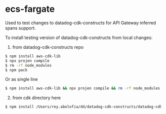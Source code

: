# ecs-fargate

Used to test changes to datadog-cdk-constructs for API Gateway inferred spans
support.

To install testing version of datadog-cdk-constructs from local changes:

1. from datadog-cdk-constructs repo

  ```bash
  $ npm install aws-cdk-lib
  $ npx projen compile
  $ rm -rf node_modules
  $ npm pack
  ```

  Or as single line

  ```bash
  $ npm install aws-cdk-lib && npx projen compile && rm -rf node_modules && npm pack
  ```

2. from cdk directory here

  ```bash
  $ npm install /Users/rey.abolofia/dd/datadog-cdk-constructs/datadog-cdk-constructs-v2-0.0.0.tgz
  ```
